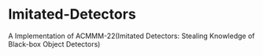 # Imitated-Detectors
A Implementation of ACMMM-22(Imitated Detectors: Stealing Knowledge of Black-box Object Detectors)

